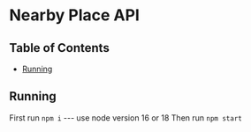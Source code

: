 # Nearby Place API

## Table of Contents
- [Running](#running)


## Running

First run `npm i` --- use node version 16 or 18
Then run `npm start`

